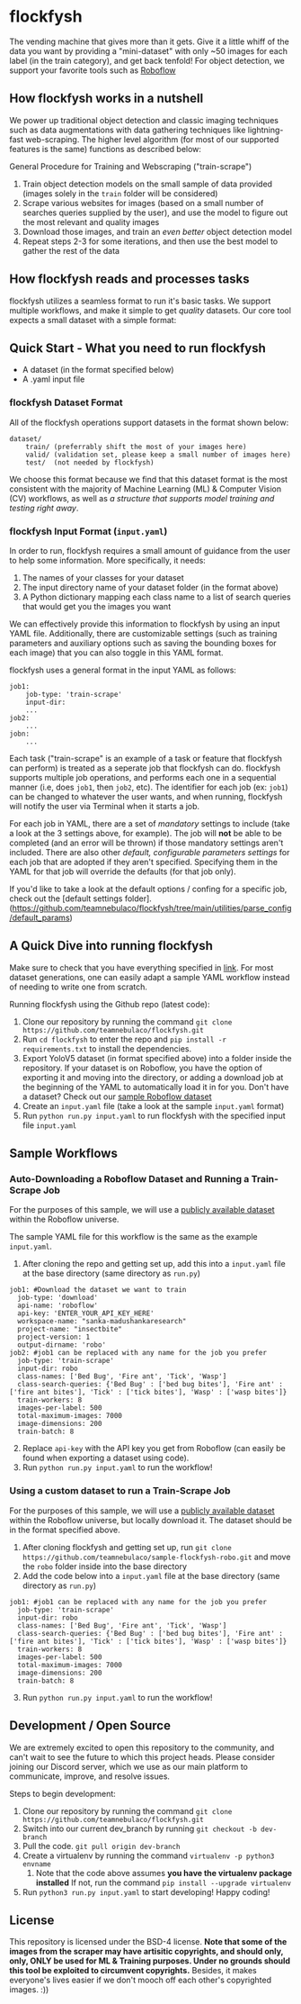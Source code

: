 # flockfysh
The vending machine that gives more than it gets. Give it a little whiff of the data you want by providing a "mini-dataset" with only ~50 images for each label (in the train category), and get back tenfold! For object detection, we support your favorite tools such as [Roboflow](https://universe.roboflow.com/)

## How flockfysh works in a nutshell
We power up traditional object detection and classic imaging techniques such as data augmentations with data gathering techniques like lightning-fast web-scraping. The higher level algorithm (for most of our supported features is the same) functions as described below:

General Procedure for Training and Webscraping ("train-scrape")
1. Train object detection models on the small sample of data provided (images solely in the `train` folder will be considered)
2. Scrape various websites for images (based on a small number of searches queries supplied by the user), and use the model to figure out the most relevant and quality images 
3. Download those images, and train an *even better* object detection model 
4. Repeat steps 2-3 for some iterations, and then use the best model to gather the rest of the data

## How flockfysh reads and processes tasks
flockfysh utilizes a seamless format to run it's basic tasks. We support multiple workflows, and make it simple to get *quality* datasets. Our core tool expects a small dataset with a simple format:

## Quick Start - What you need to run flockfysh
- A dataset (in the format specified below)
- A .yaml input file

### flockfysh Dataset Format
All of the flockfysh operations support datasets in the format shown below: 

```
dataset/
    train/ (preferrably shift the most of your images here)
    valid/ (validation set, please keep a small number of images here)
    test/  (not needed by flockfysh)
```

We choose this format because we find that this dataset format is the most consistent with the majority of Machine Learning (ML) & Computer Vision (CV) workflows, as well as *a structure that supports model training and testing right away*.

### flockfysh Input Format (`input.yaml`) 
In order to run, flockfysh requires a small amount of guidance from the user to help some information. More specifically, it needs:

1. The names of your classes for your dataset
2. The input directory name of your dataset folder (in the format above)
3. A Python dictionary mapping each class name to a list of search queries that would get you the images you want 

We can effectively provide this information to flockfysh by using an input YAML file. Additionally, there are customizable settings (such as training parameters and auxiliary options such as saving the bounding boxes for each image) that you can also toggle in this YAML format.

flockfysh uses a general format in the input YAML as follows:

```
job1:
    job-type: 'train-scrape'
    input-dir:
    ...
job2:
    ...
jobn:
    ...
```

Each task ("train-scrape" is an example of a task or feature that flockfysh can perform) is treated as a seperate job that flockfysh can do. flockfysh supports multiple job operations, and performs each one in a sequential manner (i.e, does `job1`, then `job2`, etc). The identifier for each job (ex: `job1`) can be changed to whatever the user wants, and when running, flockfysh will notify the user via Terminal when it starts a job.

For each job in YAML, there are a set of *mandatory* settings to include (take a look at the 3 settings above, for example). The job will **not** be able to be completed (and an error will be thrown) if those mandatory settings aren't included. There are also other *default, configurable parameters settings* for each job that are adopted if they aren't specified. Specifying them in the YAML for that job will override the defaults (for that job only).

If you'd like to take a look at the default options / confing for a specific job, check out the [default settings folder].(https://github.com/teamnebulaco/flockfysh/tree/main/utilities/parse_config/default_params)


## A Quick Dive into running flockfysh
Make sure to check that you have everything specified in [link](#What-you-need). For most dataset generations, one can easily adapt a sample YAML workflow instead of needing to write one from scratch. 

Running flockfysh using the Github repo (latest code): 
1. Clone our repository by running the command `git clone https://github.com/teamnebulaco/flockfysh.git`
2. Run `cd flockfysh` to enter the repo and `pip install -r requirements.txt` to install the dependencies.
3. Export YoloV5 dataset (in format specified above) into a folder inside the repository. If your dataset is on Roboflow, you have the option of exporting it and moving into the directory, or adding a download job at the beginning of the YAML to automatically load it in for you. Don't have a dataset? Check out our [sample Roboflow dataset](https://github.com/teamnebulaco/sample-flockfysh-robo)
4. Create an `input.yaml` file (take a look at the sample `input.yaml` format)
5. Run `python run.py input.yaml` to run flockfysh with the specified input file `input.yaml`

## Sample Workflows

### Auto-Downloading a Roboflow Dataset and Running a Train-Scrape Job
For the purposes of this sample, we will use a [publicly available dataset](https://universe.roboflow.com/sanka-madushankaresearch/insectbite) within the Roboflow universe.

The sample YAML file for this workflow is the same as the example `input.yaml`. 

1. After cloning the repo and getting set up, add this into a `input.yaml` file at the base directory (same directory as `run.py`)

```
job1: #Download the dataset we want to train
  job-type: 'download'
  api-name: 'roboflow'
  api-key: 'ENTER_YOUR_API_KEY_HERE'
  workspace-name: "sanka-madushankaresearch"
  project-name: "insectbite"
  project-version: 1
  output-dirname: 'robo'
job2: #job1 can be replaced with any name for the job you prefer
  job-type: 'train-scrape'
  input-dir: robo
  class-names: ['Bed Bug', 'Fire ant', 'Tick', 'Wasp']
  class-search-queries: {'Bed Bug' : ['bed bug bites'], 'Fire ant' : ['fire ant bites'], 'Tick' : ['tick bites'], 'Wasp' : ['wasp bites']}
  train-workers: 8
  images-per-label: 500
  total-maximum-images: 7000
  image-dimensions: 200
  train-batch: 8

```

2. Replace `api-key` with the API key you get from Roboflow (can easily be found when exporting a dataset using code).
3. Run `python run.py input.yaml` to run the workflow!

### Using a custom dataset to run a Train-Scrape Job
For the purposes of this sample, we will use a [publicly available dataset](https://universe.roboflow.com/sanka-madushankaresearch/insectbite) within the Roboflow universe, but locally download it. The dataset should be in the format specified above.


1. After cloning flockfysh and getting set up, run `git clone https://github.com/teamnebulaco/sample-flockfysh-robo.git` and move the `robo` folder inside into the base directory
2. Add the code below into a `input.yaml` file at the base directory (same directory as `run.py`)

```
job1: #job1 can be replaced with any name for the job you prefer
  job-type: 'train-scrape'
  input-dir: robo
  class-names: ['Bed Bug', 'Fire ant', 'Tick', 'Wasp']
  class-search-queries: {'Bed Bug' : ['bed bug bites'], 'Fire ant' : ['fire ant bites'], 'Tick' : ['tick bites'], 'Wasp' : ['wasp bites']}
  train-workers: 8
  images-per-label: 500
  total-maximum-images: 7000
  image-dimensions: 200
  train-batch: 8

```

3. Run `python run.py input.yaml` to run the workflow!

## Development / Open Source
We are extremely excited to open this repository to the community, and can't wait to see the future to which this project heads. Please consider joining our Discord server, which we use as our main platform to communicate, improve, and resolve issues.

Steps to begin development: 
1. Clone our repository by running the command `git clone https://github.com/teamnebulaco/flockfysh.git`
2. Switch into our current dev_branch by running `git checkout -b dev-branch`
3. Pull the code. `git pull origin dev-branch`
3. Create a virtualenv by running the command `virtualenv -p python3 envname`
    1. Note that the code above assumes **you have the virtualenv package installed** If not, run the command `pip install --upgrade virtualenv`
4. Run `python3 run.py input.yaml` to start developing! Happy coding!

## License
This repository is licensed under the BSD-4 license. **Note that some of the images from the scraper may have artisitic copyrights, and should only, only, ONLY be used for ML & Training purposes. Under no grounds should this tool be exploited to circumvent copyrights.** Besides, it makes everyone's lives easier if we don't mooch off each other's copyrighted images. :))
